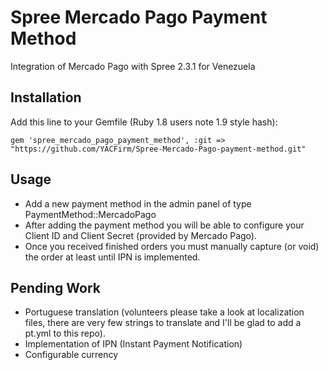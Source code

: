 Spree Mercado Pago Payment Method
=================================

Integration of Mercado Pago with Spree 2.3.1 for Venezuela

Installation
------------

Add this line to your Gemfile (Ruby 1.8 users note 1.9 style hash):

```
gem 'spree_mercado_pago_payment_method', :git => "https://github.com/YACFirm/Spree-Mercado-Pago-payment-method.git" 
```

Usage
-----

- Add a new payment method in the admin panel of type PaymentMethod::MercadoPago
- After adding the payment method you will be able to configure your Client ID and Client Secret (provided by Mercado Pago).
- Once you received finished orders you must manually capture (or void) the order at least until IPN is implemented.

Pending Work
------------

- Portuguese translation (volunteers please take a look at localization files, there are very few strings to translate and I'll be glad to add a pt.yml to this repo).
- Implementation of IPN (Instant Payment Notification)
- Configurable currency
